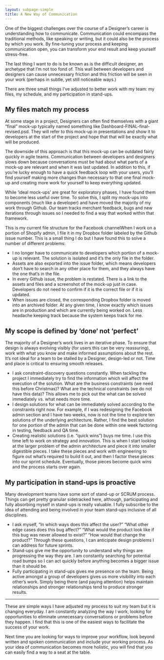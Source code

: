 ```yaml
---
layout: subpage-simple
title: A New Way of Communication
---
```

One of the biggest challenges over the course of a Designer’s career is understanding how to communicate. Communication could encompass the traditional methods, like speaking or writing, but it could also be the process by which you work. By fine-tuning your process and keeping communication open, you can transform your end result and keep yourself stress-free.

The last thing I want to do is be known as is the difficult designer, an archetype that I’m not too fond of. This wall between developers and designers can cause unnecessary friction and this friction will be seen in your work (perhaps in subtle, yet still noticeable ways.)

There are three small things I’ve adjusted to better work with my team: my files, my schedule, and my participation in stand-ups.

## My files match my process

At some stage in a project, Designers can often find themselves with a giant “final” mock-up typically named something like Dashboard-FINAL-final-revised.psd. They will refer to this mock-up in presentations and show it to developers at the start of the project and hope that that will be exactly what will be produced.

The downside of this approach is that this mock-up can be outdated fairly quickly in agile teams. Communication between developers and designers slows down because conversations must be had about what parts of a mock-up are relevant and when it was last updated. In addition to this, if you’re lucky enough to have a quick feedback loop with your users, you’ll find yourself making more changes than necessary to that one final mock-up and creating more work for yourself to keep everything updated.

While ‘ideal mock-ups’ are great for exploratory phases, I have found them to become less useful over time. To solve this, I split my mock-ups into components (much like a developer) and have moved the majority of my work through Github. Our team tracks merchant feedback, bugs and new iterations through issues so I needed to find a way that worked within that framework.

This is my current file structure for the Facebook channelWhen I work on a portion of Shopify admin, I file it in my Dropbox folder labeled by the Github issue number. This is a small thing I do but I have found this to solve a number of different problems:

- I no longer have to communicate to developers which portion of a mock-up is relevant. The solution is isolated and it’s the only file in the folder. 
- Assets are also exported into the issue folder, which means developers don’t have to search in any other place for them, and they always have the one that’s in the file.
- In every Github issue, the problem is restated. There is a link to the assets and files and a screenshot of the mock-up just in case. Developers do not need to confirm if it is the correct file or if it is updated.
- When issues are closed, the corresponding Dropbox folder is moved into an archived folder. At any given time, I know exactly which issues are in production and which are currently being worked on. Less headache keeping track because the system keeps track for me.

## My scope is defined by ‘done‘ not ‘perfect’

The majority of a Designer’s work lives in an iterative phase. To ensure that design is always evolving visibly (for users this can be very reassuring), work with what you know and make informed assumptions about the rest. It’s not ideal for a team to be stalled by a Designer, design-led or not. Time and place is critical to ensuring smooth releases.

- I ask constraint-discovery questions constantly. When tackling the project I immediately try to find the information which will affect the execution of the solution. What are the business constraints (we need this before Christmas)? What are the technical constraints (we do not have this data)? This allows me to pick out the what can be solved immediately vs. what needs more time.
- I design solutions for what can be immediately solved according to the constraints right now. For example, if I was redesigning the Facebook admin section and I have two weeks, now is not the time to explore ten solutions of the underlying architecture. Rather, I find the best solution for one portion of the admin that can be done within one week factoring in testing, feedback and QA time.
- Creating realistic solutions (i.e. “quick wins”) buys me time. I use this time left to work on strategy and innovation. This is when I start looking at the larger problem of the admin architecture and piece it into smaller digestible pieces. I take these pieces and work with engineering to figure out what’s required to build it out, and then I factor these pieces into our sprint schedule. Eventually, those pieces become quick wins and the process starts over again.

## My participation in stand-ups is proactive

Many development teams have some sort of stand-up or SCRUM process. Things can get pretty granular sidetracked here, although, participating and fully absorbing myself in stand-ups is really valuable. I fully subscribe to the idea of attending and being involved in your team stand-ups inclusive of all disciplines.

- I ask myself, “In which ways does this affect the user?” “What other edge cases does this bug affect?” “What would the product look like if this bug was never allowed to exist?” “How would that change the product?” Through these questions, I can anticipate design problems I can address for future sprints.
- Stand-ups give me the opportunity to understand why things are progressing the way they are. I am constantly searching for potential road bumps so I can act quickly before anything becomes a bigger issue than it should be.
- Fully participating in stand-ups gives me presence on the team. Being active amongst a group of developers gives us more visibility into each other’s work. Simply being there (and paying attention) helps maintain relationships and stronger relationships tend to produce stronger results.

<hr class="small">

These are simple ways I have adjusted my process to suit my team but it is changing everyday. I am constantly analyzing the way I work, looking for opportunities to eliminate unnecessary conversations or problems before they happen. I find that this is one of the easiest ways to facilitate the success of your work.

Next time you are looking for ways to improve your workflow, look beyond written and spoken communication and include your working process. As your idea of communication becomes more holistic, you will find that you can easily find a way to a seat at the table.